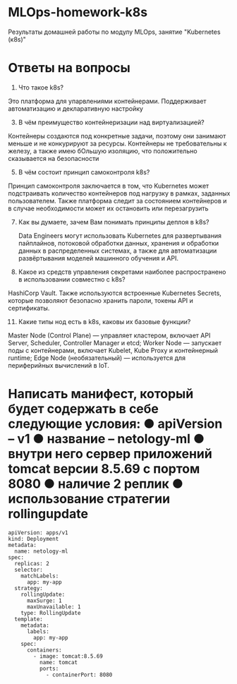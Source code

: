 # MLOps-homework-k8s
Результаты домашней работы по модулу MLOps, занятие "Kubernetes (к8s)"

# Ответы на вопросы

1. Что такое k8s?

Это платформа для упарвлениями контейнерами. Поддерживает автоматизацию и декларативную настройку

3. В чём преимущество контейнеризации над виртуализацией?

Контейнеры создаются под конкретные задачи, поэтому они занимают меньше и не конкурируют за ресурсы. Контейнеры не требовательны к железу, а также имею бОльшую изоляцию, что положительно сказывается на безопасности

5. В чём состоит принцип самоконтроля k8s?

Принцип самоконтроля заключается в том, что Kubernetes может подстраивать количество контейнеров под нагрузку в рамках, заданных пользователем. Также платформа следит за состоянием контейнеров и в случае необходимости может их остановить или перезагрузить

7. Как вы думаете, зачем Вам понимать принципы деплоя в k8s?

   Data Engineers могут использовать Kubernetes для развертывания пайплайнов, потоковой обработки данных, хранения и обработки данных в распределенных системах, а также для автоматизации развёртывания моделей машинного обучения и API.

9. Какое из средств управления секретами наиболее распространено в использовании совместно с k8s?

HashiCorp Vault. Также используются встроенные Kubernetes Secrets, которые позволяют безопасно хранить пароли, токены API и сертификаты. 
      
11. Какие типы нод есть в k8s, каковы их базовые функции?
  
  Master Node (Control Plane) — управляет кластером, включает API Server, Scheduler, Controller Manager и etcd; Worker Node — запускает поды с контейнерами, включает Kubelet, Kube Proxy и контейнерный runtime; Edge Node (необязательный) — используется для периферийных вычислений в IoT.

# Написать манифест, который будет содержать в себе следующие условия: ● apiVersion – v1 ● название – netology-ml ● внутри него сервер приложений tomcat версии 8.5.69 с портом 8080 ● наличие 2 реплик ● использование стратегии rollingupdate
```
apiVersion: apps/v1
kind: Deployment
metadata:
  name: netology-ml
spec:
  replicas: 2
  selector:
    matchLabels:
      app: my-app
  strategy:
    rollingUpdate:
      maxSurge: 1
      maxUnavailable: 1
    type: RollingUpdate
  template:
    metadata:
      labels:
        app: my-app
    spec:
      containers:
        - image: tomcat:8.5.69
          name: tomcat
          ports:
            - containerPort: 8080
```
